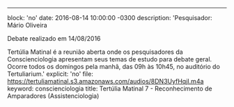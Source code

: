 ---
block: 'no'
date: 2016-08-14 10:00:00 -0300
description: 'Pesquisador: Mário Oliveira

  Debate realizado em 14/08/2016


  Tertúlia Matinal é a reunião aberta onde os pesquisadores da Conscienciologia apresentam
  seus temas de estudo para debate geral. Ocorre todos os domingos pela manhã, das
  09h às 10h45, no auditório do Tertuliarium.'
explicit: 'no'
file: https://tertuliamatinal.s3.amazonaws.com/audios/8DN3UyfHqjI.m4a
keyword: conscienciologia
title: Tertúlia Matinal 7 - Reconhecimento de Amparadores (Assistenciologia)
